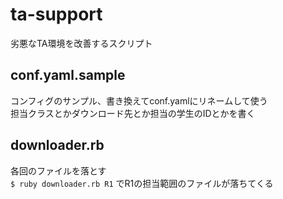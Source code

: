 # ta-support
劣悪なTA環境を改善するスクリプト


## conf.yaml.sample
コンフィグのサンプル、書き換えてconf.yamlにリネームして使う  
担当クラスとかダウンロード先とか担当の学生のIDとかを書く


## downloader.rb
各回のファイルを落とす  
`$ ruby downloader.rb R1`
でR1の担当範囲のファイルが落ちてくる



